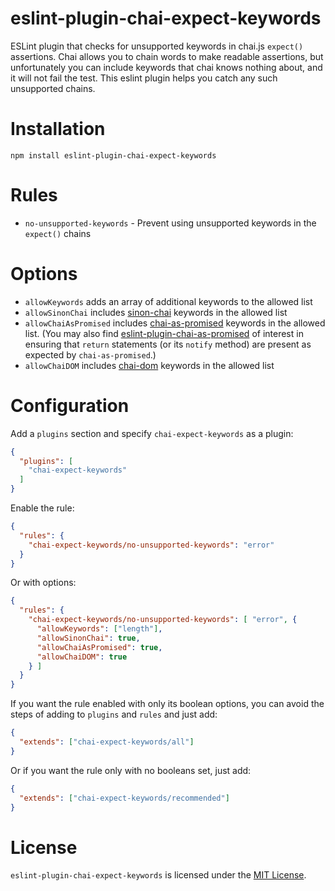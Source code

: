 # eslint-plugin-chai-expect-keywords

ESLint plugin that checks for unsupported keywords in chai.js `expect()`
assertions. Chai allows you to chain words to make readable assertions,
but unfortunately you can include keywords that chai knows nothing about,
and it will not fail the test. This eslint plugin helps you catch any
such unsupported chains.

# Installation

```
npm install eslint-plugin-chai-expect-keywords
```

# Rules

- `no-unsupported-keywords` - Prevent using unsupported keywords in the
  `expect()` chains

# Options

- `allowKeywords` adds an array of additional keywords to the allowed list
- `allowSinonChai` includes [sinon-chai](http://chaijs.com/plugins/sinon-chai/)
  keywords in the allowed list
- `allowChaiAsPromised` includes [chai-as-promised](https://github.com/domenic/chai-as-promised)
  keywords in the allowed list. (You may also find [eslint-plugin-chai-as-promised](https://github.com/fintechstudios/eslint-plugin-chai-as-promised) of interest in ensuring
  that `return` statements (or its `notify` method) are present as expected
  by `chai-as-promised`.)
- `allowChaiDOM` includes [chai-dom](https://github.com/nathanboktae/chai-dom)
  keywords in the allowed list

# Configuration

Add a `plugins` section and specify `chai-expect-keywords` as a plugin:

```json
{
  "plugins": [
    "chai-expect-keywords"
  ]
}
```

Enable the rule:

```json
{
  "rules": {
    "chai-expect-keywords/no-unsupported-keywords": "error"
  }
}
```

Or with options:

```json
{
  "rules": {
    "chai-expect-keywords/no-unsupported-keywords": [ "error", {
      "allowKeywords": ["length"],
      "allowSinonChai": true,
      "allowChaiAsPromised": true,
      "allowChaiDOM": true
    } ]
  }
}
```

If you want the rule enabled with only its boolean options, you can
avoid the steps of adding to `plugins` and `rules` and just add:

```json
{
  "extends": ["chai-expect-keywords/all"]
}
```

Or if you want the rule only with no booleans set, just add:

```json
{
  "extends": ["chai-expect-keywords/recommended"]
}
```

# License

`eslint-plugin-chai-expect-keywords` is licensed under the [MIT License](http://www.opensource.org/licenses/mit-license.php).
